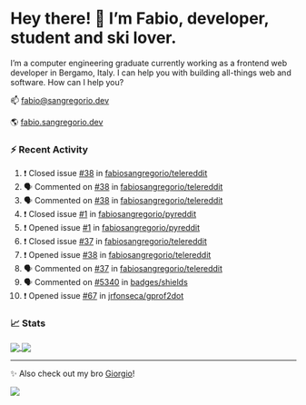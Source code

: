 # Hey there! 👋 I’m Fabio, developer, student and ski lover.

I’m a computer engineering graduate currently working as a frontend web developer in Bergamo, Italy. I can help you with building all-things web and software.
How can I help you?

📫 [fabio@sangregorio.dev](mailto:fabio@sangregorio.dev)

🌎 [fabio.sangregorio.dev](https://fabio.sangregorio.dev)


### :zap: Recent Activity

<!--START_SECTION:activity-->
1. ❗️ Closed issue [#38](https://github.com/fabiosangregorio/telereddit/issues/38) in [fabiosangregorio/telereddit](https://github.com/fabiosangregorio/telereddit)
2. 🗣 Commented on [#38](https://github.com/fabiosangregorio/telereddit/issues/38) in [fabiosangregorio/telereddit](https://github.com/fabiosangregorio/telereddit)
3. 🗣 Commented on [#38](https://github.com/fabiosangregorio/telereddit/issues/38) in [fabiosangregorio/telereddit](https://github.com/fabiosangregorio/telereddit)
4. ❗️ Closed issue [#1](https://github.com/fabiosangregorio/pyreddit/issues/1) in [fabiosangregorio/pyreddit](https://github.com/fabiosangregorio/pyreddit)
5. ❗️ Opened issue [#1](https://github.com/fabiosangregorio/pyreddit/issues/1) in [fabiosangregorio/pyreddit](https://github.com/fabiosangregorio/pyreddit)
6. ❗️ Closed issue [#37](https://github.com/fabiosangregorio/telereddit/issues/37) in [fabiosangregorio/telereddit](https://github.com/fabiosangregorio/telereddit)
7. ❗️ Opened issue [#38](https://github.com/fabiosangregorio/telereddit/issues/38) in [fabiosangregorio/telereddit](https://github.com/fabiosangregorio/telereddit)
8. 🗣 Commented on [#37](https://github.com/fabiosangregorio/telereddit/issues/37) in [fabiosangregorio/telereddit](https://github.com/fabiosangregorio/telereddit)
9. 🗣 Commented on [#5340](https://github.com/badges/shields/issues/5340) in [badges/shields](https://github.com/badges/shields)
10. ❗️ Opened issue [#67](https://github.com/jrfonseca/gprof2dot/issues/67) in [jrfonseca/gprof2dot](https://github.com/jrfonseca/gprof2dot)
<!--END_SECTION:activity-->

### 📈 Stats


<a href="https://github.com/fabiosangregorio">
  <img align="center" src="https://github-readme-stats.vercel.app/api/top-langs/?username=fabiosangregorio&layout=compact&title_color=24292e&bg_color=ffffff" />
</a>
<a href="https://github.com/fabiosangregorio">
  <img align="center" src="https://github-readme-stats.vercel.app/api?username=fabiosangregorio&show_icons=true&theme=graywhite&count_private=true&hide_rank=true&include_all_commits=true&bg_color=ffffff" />
</a>

<!--
**jamesgeorge007/jamesgeorge007** is a ✨ _special_ ✨ repository because its `README.md` (this file) appears on your GitHub profile.

Here are some ideas to get you started:

- 🌱 I’m currently learning ...
- 👯 I’m looking to collaborate on ...
- 🤔 I’m looking for help with ...
- 💬 Ask me about ...
- 😄 Pronouns: ...
- ⚡ Fun fact: ...
-->

---
✨ Also check out my bro [Giorgio](https://github.com/GiorgioBertolotti)!

![](https://komarev.com/ghpvc/?username=fabiosangregorio)
